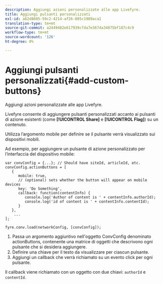 ```yaml
---
description: Aggiungi azioni personalizzate alle app Livefyre.
title: Aggiungi pulsanti personalizzati
exl-id: a62d8605-59c2-4214-af26-805c1989aca1
translation-type: tm+mt
source-git-commit: a2449482e617939cfda7e367da34875bf187c4c9
workflow-type: tm+mt
source-wordcount: '126'
ht-degree: 0%

---
```


# Aggiungi pulsanti personalizzati{#add-custom-buttons}

Aggiungi azioni personalizzate alle app Livefyre.

Livefyre consente di aggiungere pulsanti personalizzati accanto ai pulsanti di azione esistenti (come **[!UICONTROL Share]** e **[!UICONTROL Flag]**) su un contenuto.

Utilizza l’argomento mobile per definire se il pulsante verrà visualizzato sui dispositivi mobili.

Ad esempio, per aggiungere un pulsante di azione personalizzato per l’interfaccia del dispositivo mobile:

```
var convConfig = {...}; // Should have siteId, articleId, etc. 
convConfig.actionButtons = [ 
   { 
      mobile: true,  
      // (optional) sets whether the button will appear on mobile devices 
      key: 'Do Something', 
      callback: function(contentInfo) { 
         console.log('Author of content is ' + contentInfo.authorId); 
         console.log('id of content is ' + contentInfo.contentId); 
      } 
   }, 
    ... 
]; 
  
fyre.conv.load(networkConfig, [convConfig]);
```

1. Passa un argomento aggiuntivo nell&#39;oggetto ConvConfig denominato actionButtons, contenente una matrice di oggetti che descrivono ogni pulsante che si desidera aggiungere.
1. Definire una chiave per il testo da visualizzare per ciascun pulsante.
1. Aggiungi un callback che verrà richiamato su un evento click per ogni pulsante.

Il callback viene richiamato con un oggetto con due chiavi: `authorId` e `contentId`.
